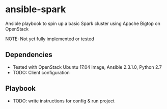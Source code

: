 # ansible-spark
Ansible playbook to spin up a basic Spark cluster using Apache Bigtop on OpenStack

NOTE: Not yet fully implemented or tested

## Dependencies

* Tested with OpenStack Ubuntu 17.04 image, Ansible 2.3.1.0, Python 2.7
* TODO: Client configuration

## Playbook

* TODO: write instructions for config & run project
